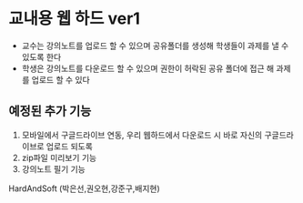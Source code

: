 # 교내용 웹 하드 ver1 #

* 교수는 강의노트를 업로드 할 수 있으며 공유폴더를 생성해 학생들이 과제를 낼 수 있도록 한다
* 학생은 강의노트를 다운로드 할 수 있으며 권한이 허락된 공유 폴더에 접근 해 과제를 업로드 할 수 있다

## 예정된 추가 기능 ## 
1. 모바일에서 구글드라이브 연동, 우리 웹하드에서 다운로드 시 바로 자신의 구글드라이브로 업로드 되도록
2. zip파일 미리보기 기능
3. 강의노트 필기 기능


HardAndSoft (박은선,권오현,강준구,배지현)